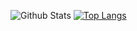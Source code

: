 ![Github Stats](https://github-readme-stats.vercel.app/api?username=wwangwe&show_icons=true&theme=github_dark)
[![Top Langs](https://github-readme-stats.vercel.app/api/top-langs/?username=wwangwe&layout=compact&theme=github_dark)](https://github.com/anuraghazra/github-readme-stats)
